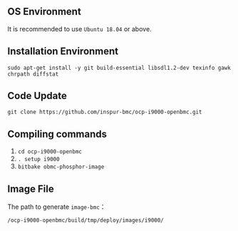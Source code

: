 ## OS Environment

It is recommended to use `Ubuntu 18.04` or above.

## Installation Environment

`sudo apt-get install -y git build-essential libsdl1.2-dev texinfo gawk chrpath diffstat`

## Code Update

`git clone https://github.com/inspur-bmc/ocp-i9000-openbmc.git`

## Compiling commands

1. `cd ocp-i9000-openbmc`
2. `. setup i9000`
3. `bitbake obmc-phosphor-image`

## Image File

The path to generate `image-bmc`：

`/ocp-i9000-openbmc/build/tmp/deploy/images/i9000/`

